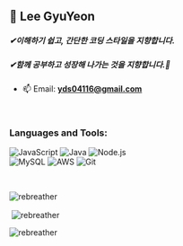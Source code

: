 <h2 align="left">👋 Lee GyuYeon</h2>
<h5 align="left">✔이해하기 쉽고, 간단한 코딩 스타일을 지향합니다.</h5>
<h5 align="left">✔함께 공부하고 성장해 나가는 것을 지향합니다.🤗</h5>

- 📫 Email: **yds04116@gmail.com**
<br>
<p align="left">

<h3 align="left">Languages and Tools:</h3>

![JavaScript](https://img.shields.io/badge/-JavaScript-05122A?style=flat&logo=javascript)
![Java](https://img.shields.io/badge/Java-05122A?style=flat&logo=java&logoColor=white)
![Node.js](https://img.shields.io/badge/-Node.js-05122A?style=flat&logo=node.js)<br>
![MySQL](https://img.shields.io/badge/-MySQL-05122A?style=flat&logo=mysql)
![AWS](https://img.shields.io/badge/-AmazonAWS-05122A?style=flat&logo=AmazonAWS)
![Git](https://img.shields.io/badge/-GitHub-05122A?style=flat&logo=GitHub)
</p>
<br>
<p><img align="left" src="https://github-readme-stats.vercel.app/api/top-langs?username=rebreather&show_icons=true&locale=en&layout=compact" alt="rebreather" /></p><br>

<p>&nbsp;<img align="center" src="https://github-readme-stats.vercel.app/api?username=rebreather&show_icons=true&locale=en" alt="rebreather" /></p>

<p><img align="center" src="https://github-readme-streak-stats.herokuapp.com/?user=rebreather&" alt="rebreather" /></p>
